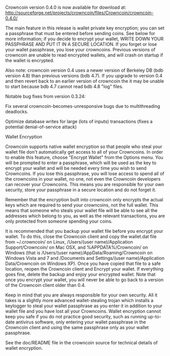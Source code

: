 Crowncoin version 0.4.0 is now available for download at:
http://sourceforge.net/projects/crowncoin/files/Crowncoin/crowncoin-0.4.0/

The main feature in this release is wallet private key encryption;
you can set a passphrase that must be entered before sending coins.
See below for more information; if you decide to encrypt your wallet,
WRITE DOWN YOUR PASSPHRASE AND PUT IT IN A SECURE LOCATION. If you
forget or lose your wallet passphrase, you lose your crowncoins.
Previous versions of crowncoin are unable to read encrypted wallets,
and will crash on startup if the wallet is encrypted.

Also note: crowncoin version 0.4 uses a newer version of Berkeley DB
(bdb version 4.8) than previous versions (bdb 4.7). If you upgrade
to version 0.4 and then revert back to an earlier version of crowncoin
the it may be unable to start because bdb 4.7 cannot read bdb 4.8
"log" files.


Notable bug fixes from version 0.3.24:

Fix several crowncoin-becomes-unresponsive bugs due to multithreading
deadlocks.

Optimize database writes for large (lots of inputs) transactions
(fixes a potential denial-of-service attack)


Wallet Encryption

Crowncoin supports native wallet encryption so that people who steal your
wallet file don't automatically get access to all of your Crowncoins.
In order to enable this feature, choose "Encrypt Wallet" from the
Options menu.  You will be prompted to enter a passphrase, which
will be used as the key to encrypt your wallet and will be needed
every time you wish to send Crowncoins.  If you lose this passphrase,
you will lose access to spend all of the crowncoins in your wallet,
no one, not even the Crowncoin developers can recover your Crowncoins.
This means you are responsible for your own security, store your
passphrase in a secure location and do not forget it.

Remember that the encryption built into crowncoin only encrypts the
actual keys which are required to send your crowncoins, not the full
wallet.  This means that someone who steals your wallet file will
be able to see all the addresses which belong to you, as well as the
relevant transactions, you are only protected from someone spending
your coins.

It is recommended that you backup your wallet file before you
encrypt your wallet.  To do this, close the Crowncoin client and
copy the wallet.dat file from ~/.crowncoin/ on Linux, /Users/(user
name)/Application Support/Crowncoin/ on Mac OSX, and %APPDATA%/Crowncoin/
on Windows (that is /Users/(user name)/AppData/Roaming/Crowncoin on
Windows Vista and 7 and /Documents and Settings/(user name)/Application
Data/Crowncoin on Windows XP).  Once you have copied that file to a
safe location, reopen the Crowncoin client and Encrypt your wallet.
If everything goes fine, delete the backup and enjoy your encrypted
wallet.  Note that once you encrypt your wallet, you will never be
able to go back to a version of the Crowncoin client older than 0.4.

Keep in mind that you are always responsible for your own security.
All it takes is a slightly more advanced wallet-stealing trojan which
installs a keylogger to steal your wallet passphrase as you enter it
in addition to your wallet file and you have lost all your Crowncoins.
Wallet encryption cannot keep you safe if you do not practice
good security, such as running up-to-date antivirus software, only
entering your wallet passphrase in the Crowncoin client and using the
same passphrase only as your wallet passphrase.

See the doc/README file in the crowncoin source for technical details
of wallet encryption.
